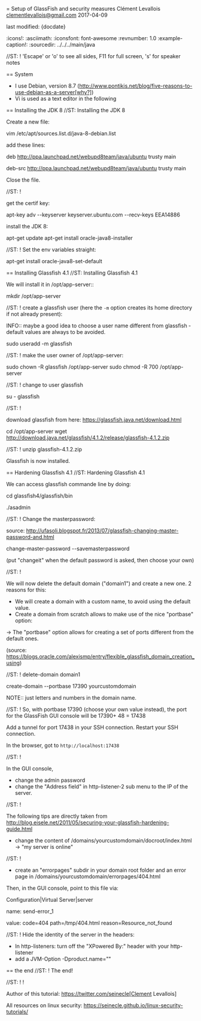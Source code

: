= Setup of GlassFish and security measures
Clément Levallois <clementlevallois@gmail.com>
2017-04-09

last modified: {docdate}

:icons!:
:asciimath:
:iconsfont:   font-awesome
:revnumber: 1.0
:example-caption!:
:sourcedir: ../../../main/java

//ST: ! 'Escape' or 'o' to see all sides, F11 for full screen, 's' for speaker notes


== System
- I use Debian, version 8.7 (http://www.pontikis.net/blog/five-reasons-to-use-debian-as-a-server[why?])
- Vi is used as a text editor in the following


== Installing the JDK 8
//ST: Installing the JDK 8

Create a new file:

 vim /etc/apt/sources.list.d/java-8-debian.list

add these lines:

deb http://ppa.launchpad.net/webupd8team/java/ubuntu trusty main

deb-src http://ppa.launchpad.net/webupd8team/java/ubuntu trusty main

Close the file.

//ST: !

get the certif key:

 apt-key adv --keyserver keyserver.ubuntu.com --recv-keys EEA14886

install the JDK 8:

 apt-get update
 apt-get install oracle-java8-installer

//ST: !
Set the env variables straight:

 apt-get install oracle-java8-set-default

== Installing Glassfish 4.1
//ST: Installing Glassfish 4.1

We will install it in /opt/app-server::

 mkdir /opt/app-server

//ST: !
create a glassfish user (here the `-m` option creates its home directory if not already present):

INFO:: maybe a good idea to choose a user name different from glassfish - default values are always to be avoided.

 sudo useradd -m glassfish

//ST: !
make the user owner of /opt/app-server:

 sudo chown -R glassfish /opt/app-server
 sudo chmod -R 700 /opt/app-server

//ST: !
change to user glassfish

su - glassfish

//ST: !

download glassfish from here: https://glassfish.java.net/download.html

 cd /opt/app-server
 wget http://download.java.net/glassfish/4.1.2/release/glassfish-4.1.2.zip

//ST: !
 unzip glassfish-4.1.2.zip

Glassfish is now installed.

== Hardening Glassfish 4.1
//ST: Hardening Glassfish 4.1

We can  access glassfish commande line by doing:

cd glassfish4/glassfish/bin

 ./asadmin

//ST: !
Change the masterpassword:

source: http://ufasoli.blogspot.fr/2013/07/glassfish-changing-master-password-and.html

 change-master-password --savemasterpassword

(put "changeit" when the default password is asked, then choose your own)

//ST: !

We will now delete the default domain ("domain1") and create a new one. 2 reasons for this:

- We will create a domain with a custom name, to avoid using the default value.
- Create a domain from scratch allows to make use of the nice "portbase" option:

-> The "portbase" option allows for creating a set of ports different from the default ones.

(source: https://blogs.oracle.com/alexismp/entry/flexible_glassfish_domain_creation_using)

//ST: !
 delete-domain domain1

 create-domain --portbase 17390 yourcustomdomain

NOTE:: just letters and numbers in the domain name.

//ST: !
So, with portbase 17390 (choose your own value instead), the port for the GlassFish GUI console will be 17390+ 48 = 17438

Add a tunnel for port 17438 in your SSH connection. Restart your SSH connection.

In the browser, got to `http://localhost:17438`

//ST: !

In the GUI console,

- change the admin password
- change the "Address field" in http-listener-2 sub menu to the IP of the server.

//ST: !

The following tips are directly taken from http://blog.eisele.net/2011/05/securing-your-glassfish-hardening-guide.html

- change the content of /domains/yourcustomdomain/docroot/index.html -> "my server is online"

//ST: !

- create an "errorpages" subdir in your domain root folder and an error page in /domains/yourcustomdomain/errorpages/404.html

Then, in the GUI console, point to this file via:

 Configuration|Virtual Server|server

 name: send-error_1

 value: code=404 path=/tmp/404.html reason=Resource_not_found

//ST: !
Hide the identity of the server in the headers:

- In http-listeners: turn off the "XPowered By:" header with your http-listener
- add a JVM-Option -Dproduct.name=""


== the end
//ST: ! The end!

//ST: ! !

Author of this tutorial: https://twitter.com/seinecle[Clement Levallois]

All resources on linux security: https://seinecle.github.io/linux-security-tutorials/
